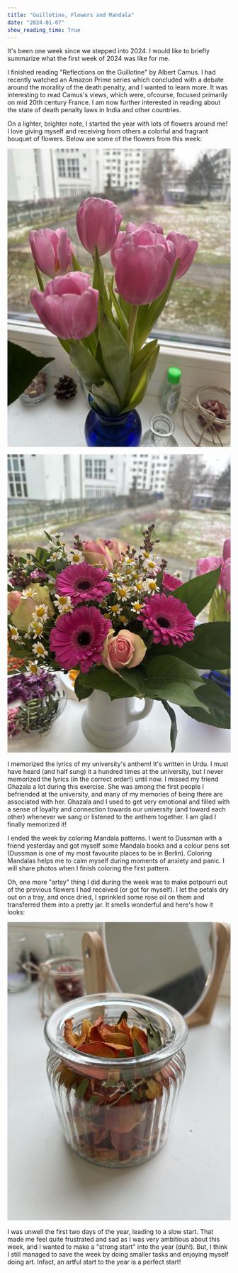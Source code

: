 ```yaml
---
title: "Guillotine, Flowers and Mandala"
date: "2024-01-07"
show_reading_time: True
---
```


It's been one week since we stepped into 2024. I would like to briefly summarize what the first week of 2024 was like for me. 

I finished reading "Reflections on the Guillotine" by Albert Camus. I had recently watched an Amazon Prime series which concluded with a debate around the morality of the death penalty, and I wanted to learn more. It was interesting to read Camus's views, which were, ofcourse, focused primarily on mid 20th century France. 
I am now further interested in reading about the state of death penalty laws in India and other countries. 

On a lighter, brighter note, I started the year with lots of flowers around me! I love giving myself and receiving from others a colorful and fragrant bouquet of flowers. 
Below are some of the flowers from this week: 

![My Tulips](https://github.com/ForgottenProgramme/forgottenprogramme.github.io/blob/main/static/images/IMG_0182.jpg)

![A Colorful Mix](https://github.com/ForgottenProgramme/forgottenprogramme.github.io/blob/main/static/images/IMG_0181.jpg)

I memorized the lyrics of my university's anthem! It's written in Urdu. I must have heard (and half sung) it a hundred times at the university, but I never memorized the lyrics (in the correct order!) until now. 
I missed my friend Ghazala a lot during this exercise. She was among the first people I befriended at the university, and many of my memories of being there are associated with her. Ghazala and I used to get very emotional and filled with a sense of loyalty and connection towards our university (and toward each other) whenever we sang or listened to the anthem together. I am glad I finally memorized it!

I ended the week by coloring Mandala patterns. I went to Dussman with a friend yesterday and got myself some Mandala books and a colour pens set (Dussman is one of my most favourite places to be in Berlin). Coloring Mandalas helps me to calm myself during moments of anxiety and panic. I will share photos when I finish coloring the first pattern. 

Oh, one more "artsy" thing I did during the week was to make potpourri out of the previous flowers I had received (or got for myself). I let the petals dry out on a tray, and once dried, I sprinkled some rose oil on them and transferred them into a pretty jar. It smells wonderful and here's how it looks:

![Potpourri](https://github.com/ForgottenProgramme/forgottenprogramme.github.io/blob/main/static/images/IMG_0194.jpg)

I was unwell the first two days of the year, leading to a slow start. That made me feel quite frustrated and sad as I was very ambitious about this week, and I wanted to make a "strong start" into the year (duh!). But, I think I still managed to save the week by doing smaller tasks and enjoying myself doing art. Infact, an artful start to the year is a perfect start! 

